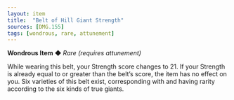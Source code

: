 ```yaml
---
layout: item
title:  "Belt of Hill Giant Strength"
sources: [DMG.155]
tags: [wondrous, rare, attunement]
---
```


**Wondrous Item** ◆ *Rare (requires attunement)*

While wearing this belt, your Strength score changes to 21. If your Strength is already equal to or greater than the belt’s score, the item has no effect on you. Six varieties of this belt exist, corresponding with and having rarity according to the six kinds of true giants.